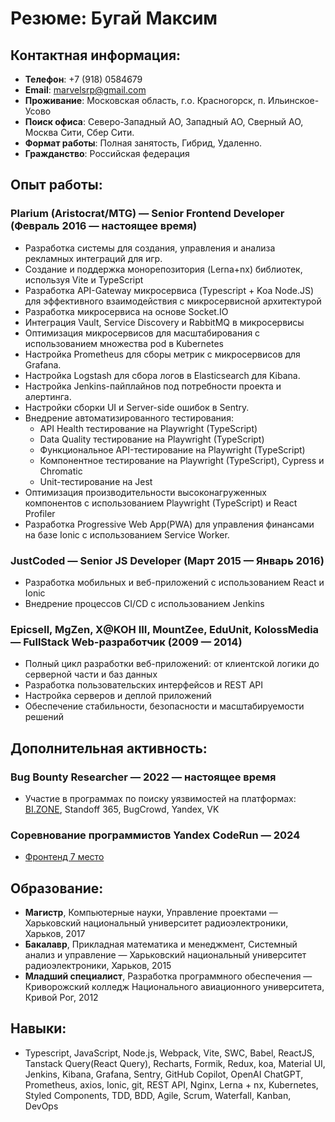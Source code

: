 # Резюме: Бугай Максим

## Контактная информация:
- **Телефон**: +7 (918) 0584679
- **Email**: marvelsrp@gmail.com
- **Проживание**: Московская область, г.о. Красногорск, п. Ильинское-Усово
- **Поиск офиса**: Северо-Западный АО, Западный АО, Сверный АО, Москва Сити, Сбер Сити.
- **Формат работы**: Полная занятость, Гибрид, Удаленно.
- **Гражданство**: Российская федерация

## Опыт работы:

### Plarium (Aristocrat/MTG) — Senior Frontend Developer (Февраль 2016 — настоящее время)
- Разработка системы для создания, управления и анализа рекламных интеграций для игр.
- Создание и поддержка монорепозитория (Lerna+nx) библиотек, используя Vite и TypeScript
- Разработка API-Gateway микросервиса (Typescript + Koa Node.JS)  для эффективного взаимодействия с микросервисной архитектурой
- Разработка микросервиса на основе Socket.IO
- Интеграция Vault, Service Discovery и RabbitMQ в микросервисы
- Оптимизация микросервисов для масштабирования с использованием множества pod в Kubernetes
- Настройка Prometheus для сборы метрик с микросервисов для Grafana.
- Настройка Logstash для сбора логов в Elasticsearch для Kibana.
- Настройка Jenkins-пайплайнов под потребности проекта и алертинга.
- Настройки сборки UI и Server-side ошибок в Sentry.
- Внедрение автоматизированного тестирования:
    - API Health тестирование на Playwright (TypeScript)
    - Data Quality тестирование на Playwright (TypeScript) 
    - Функциональное API-тестирование на Playwright (TypeScript)
    - Компонентное тестирование на Playwright (TypeScript), Cypress и Chromatic
    - Unit-тестирование на Jest
- Оптимизация производительности высоконагруженных компонентов с использованием Playwright (TypeScript) и React Profiler
- Разработка Progressive Web App(PWA) для управления финансами на базе Ionic с использованием Service Worker.

### JustCoded — Senior JS Developer (Март 2015 — Январь 2016)
- Разработка мобильных и веб-приложений с использованием React и Ionic
- Внедрение процессов CI/CD с использованием Jenkins

### Epicsell, MgZen, X@KOH III, MountZee, EduUnit, KolossMedia — FullStack Web-разработчик (2009 — 2014)
- Полный цикл разработки веб-приложений: от клиентской логики до серверной части и баз данных
- Разработка пользовательских интерфейсов и REST API
- Настройка серверов и деплой приложений
- Обеспечение стабильности, безопасности и масштабируемости решений

## Дополнительная активность:
### Bug Bounty Researcher — 2022 — настоящее время
- Участие в программах по поиску уязвимостей на платформах: [BI.ZONE](https://app.bugbounty.bi.zone/profile/zero-0x00), Standoff 365, BugCrowd, Yandex, VK
### Соревнование программистов Yandex CodeRun — 2024
+ [Фронтенд 7 место](https://contest-hidden.s3-private.mds.yandex.net/certificate/10010466-e85e-1bde-1911-9ed19c988182?X-Amz-Algorithm=AWS4-HMAC-SHA256&X-Amz-Date=20250424T085800Z&X-Amz-SignedHeaders=host&X-Amz-Expires=43200&X-Amz-Credential=V0T1EzqIkxfG5tKj9dfL%2F20250424%2Fus-east-1%2Fs3%2Faws4_request&X-Amz-Signature=5efd530130e4c9484fc480713040d7c90b341bdcabc68c0944a87a686094c9c5)

## Образование:
- **Магистр**, Компьютерные науки, Управление проектами — Харьковский национальный университет радиоэлектроники, Харьков, 2017
- **Бакалавр**, Прикладная математика и менеджмент, Системный анализ и управление — Харьковский национальный университет радиоэлектроники, Харьков, 2015
- **Младший специалист**, Разработка программного обеспечения — Криворожский колледж Национального авиационного университета, Кривой Рог, 2012

## Навыки:
- Typescript, JavaScript, Node.js, Webpack, Vite, SWC, Babel, ReactJS, Tanstack Query(React Query), Recharts, Formik, Redux, koa, Material UI, Jenkins, Kibana, Grafana, Sentry, GitHub Copilot, OpenAI ChatGPT, Prometheus,  axios, Ionic, git, REST API, Nginx, Lerna + nx, Kubernetes,  Styled Components, TDD, BDD, Agile, Scrum, Waterfall, Kanban, DevOps

